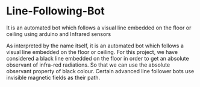 # Line-Following-Bot
It is an automated bot which follows a visual line embedded on the floor or ceiling using arduino and Infrared sensors


As interpreted by the name itself, it is an automated bot which follows a visual line embedded on the floor or ceiling. For this project, we have considered a black line embedded on the floor in order to get an absolute observant of infra-red radiations. So that we can use the absolute observant property of black colour. Certain advanced line follower bots use invisible magnetic fields as their path.


